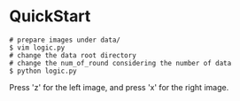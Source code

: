 # QuickStart
```
# prepare images under data/
$ vim logic.py
# change the data root directory
# change the num_of_round considering the number of data
$ python logic.py
```
Press 'z' for the left image, and press 'x' for the right image. 